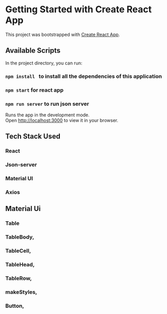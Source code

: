 # Getting Started with Create React App

This project was bootstrapped with [Create React App](https://github.com/facebook/create-react-app).

## Available Scripts

In the project directory, you can run:

### `npm install ` to install all the dependencies of this application

### `npm start` for react app

### `npm run server` to run json server

Runs the app in the development mode.\
Open [http://localhost:3000](http://localhost:3000) to view it in your browser.

## Tech Stack Used

### React

### Json-server

### Material UI

### Axios

## Material Ui

### Table

### TableBody,

### TableCell,

### TableHead,

### TableRow,

### makeStyles,

### Button,
